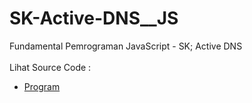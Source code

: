 # SK-Active-DNS__JS
Fundamental Pemrograman JavaScript - SK; Active DNS<br><br>
Lihat Source Code : <br>
- <a href="https://github.com/RizkyKhapidsyah/SK-Active-DNS__JS">Program</a>
